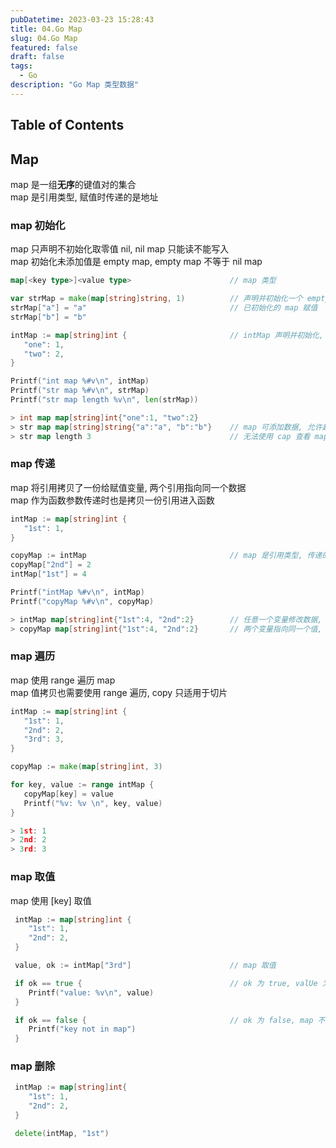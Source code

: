 ```yaml
---
pubDatetime: 2023-03-23 15:28:43
title: 04.Go Map
slug: 04.Go Map
featured: false
draft: false
tags:
  - Go
description: "Go Map 类型数据"
---
```


## Table of Contents

## Map

map 是一组**无序**的键值对的集合  
map 是引用类型, 赋值时传递的是地址

### map 初始化

map 只声明不初始化取零值 nil, nil map 只能读不能写入  
map 初始化未添加值是 empty map, empty map 不等于 nil map

```go
map[<key type>]<value type>                      // map 类型

var strMap = make(map[string]string, 1)          // 声明并初始化一个 empty map, map 容量为 2
strMap["a"] = "a"                                // 已初始化的 map 赋值
strMap["b"] = "b"

intMap := map[string]int {                       // intMap 声明并初始化, 并赋值
   "one": 1,
   "two": 2,
}

Printf("int map %#v\n", intMap)
Printf("str map %#v\n", strMap)
Printf("str map length %v\n", len(strMap))

> int map map[string]int{"one":1, "two":2}
> str map map[string]string{"a":"a", "b":"b"}    // map 可添加数据, 允许超过容量
> str map length 3                               // 无法使用 cap 查看 map 容量, 可以使用 len 查看长度
```

### map 传递

map 将引用拷贝了一份给赋值变量, 两个引用指向同一个数据  
map 作为函数参数传递时也是拷贝一份引用进入函数

```go
intMap := map[string]int {
   "1st": 1,
}

copyMap := intMap                                // map 是引用类型, 传递的是引用并非数据的拷贝
copyMap["2nd"] = 2
intMap["1st"] = 4

Printf("intMap %#v\n", intMap)
Printf("copyMap %#v\n", copyMap)

> intMap map[string]int{"1st":4, "2nd":2}        // 任意一个变量修改数据, 两个变量都会同步修改
> copyMap map[string]int{"1st":4, "2nd":2}       // 两个变量指向同一个值, 结果一致
```

### map 遍历

map 使用 range 遍历 map  
map 值拷贝也需要使用 range 遍历, copy 只适用于切片

```go
intMap := map[string]int {
   "1st": 1,
   "2nd": 2,
   "3rd": 3,
}

copyMap := make(map[string]int, 3)

for key, value := range intMap {
   copyMap[key] = value
   Printf("%v: %v \n", key, value)
}

> 1st: 1
> 2nd: 2
> 3rd: 3
```

### map 取值

map 使用 [key] 取值

```go
 intMap := map[string]int {
    "1st": 1,
    "2nd": 2,
 }

 value, ok := intMap["3rd"]                      // map 取值

 if ok == true {                                 // ok 为 true, valUe 为对应 key 的值
    Printf("value: %v\n", value)
 }

 if ok == false {                                // ok 为 false, map 不存在 key, value 为类型零值
    Printf("key not in map")
 }
```

### map 删除

```go
 intMap := map[string]int{
    "1st": 1,
    "2nd": 2,
 }

 delete(intMap, "1st")
```
